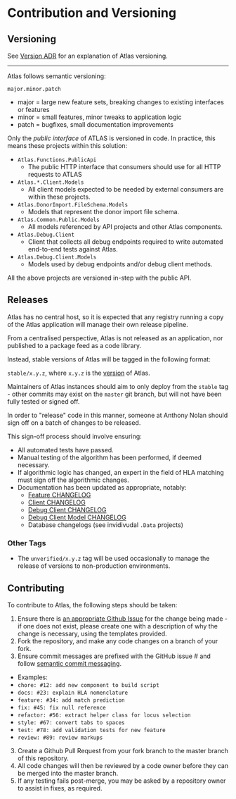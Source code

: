 # Contribution and Versioning

## Versioning

See [Version ADR](ArchitecturalDecisionRecord/Phase2/005-Versioning.md) for an explanation of Atlas versioning.

---

Atlas follows semantic versioning:

`major.minor.patch`

* major = large new feature sets, breaking changes to existing interfaces or features
* minor = small features, minor tweaks to application logic
* patch = bugfixes, small documentation improvements

Only the *public interface* of ATLAS is versioned in code. In practice, this means these projects within this solution:

* `Atlas.Functions.PublicApi`
  * The public HTTP interface that consumers should use for all HTTP requests to ATLAS
* `Atlas.*.Client.Models`
  * All client models expected to be needed by external consumers are within these projects.
* `Atlas.DonorImport.FileSchema.Models`
  * Models that represent the donor import file schema.
* `Atlas.Common.Public.Models`
  * All models referenced by API projects and other Atlas components.
* `Atlas.Debug.Client`
  * Client that collects all debug endpoints required to write automated end-to-end tests against Atlas.
* `Atlas.Debug.Client.Models`
  * Models used by debug endpoints and/or debug client methods.

All the above projects are versioned in-step with the public API.

## Releases

Atlas has no central host, so it is expected that any registry running a copy of the Atlas application will manage their own release pipeline.

From a centralised perspective, Atlas is not released as an application, nor published to a package feed as a code library.

Instead, stable versions of Atlas will be tagged in the following format:

`stable/x.y.z`, where `x.y.z` is the [version](#versioning) of Atlas.

Maintainers of Atlas instances should aim to only deploy from the `stable` tag - other commits may exist on the `master` git branch, but will not have been fully tested or signed off.

In order to "release" code in this manner, someone at Anthony Nolan should sign off on a batch of changes to be released.

This sign-off process should involve ensuring:

* All automated tests have passed.
* Manual testing of the algorithm has been performed, if deemed necessary.
* If algorithmic logic has changed, an expert in the field of HLA matching must sign off the algorithmic changes.
* Documentation has been updated as appropriate, notably:
    * [Feature CHANGELOG](./Atlas.Functions.PublicApi/CHANGELOG_Atlas.md)
    * [Client CHANGELOG](./Atlas.Client.Models/CHANGELOG_Client.md)
    * [Debug Client CHANGELOG](./Atlas.Debug.Client/CHANGELOG_DebugClient.md) 
    * [Debug Client Model CHANGELOG](./Atlas.Debug.Client.Models/CHANGELOG_DebugClientModels.md)   
    * Database changelogs (see invidivudal `.Data` projects)

### Other Tags
* The `unverified/x.y.z` tag will be used occasionally to manage the release of versions to non-production environments.

## Contributing

To contribute to Atlas, the following steps should be taken: 

1. Ensure there is [an appropriate Github Issue](https://github.com/Anthony-Nolan/Atlas/issues) for the change being made - if one does not exist, please create one with a description of why the change is necessary, using the templates provided.
2. Fork the repository, and make any code changes on a branch of your fork.
3. Ensure commit messages are prefixed with the GitHub issue # and follow [semantic commit messaging](https://seesparkbox.com/foundry/semantic_commit_messages).
  - Examples:
  - `chore: #12: add new component to build script`
  - `docs: #23: explain HLA nomenclature`
  - `feature: #34: add match prediction`
  - `fix: #45: fix null reference`
  - `refactor: #56: extract helper class for locus selection`
  - `style: #67: convert tabs to spaces`
  - `test: #78: add validation tests for new feature`
  - `review: #89: review markups`
3. Create a Github Pull Request from your fork branch to the master branch of this repository.
4. All code changes will then be reviewed by a code owner before they can be merged into the master branch.
5. If any testing fails post-merge, you may be asked by a repository owner to assist in fixes, as required.  